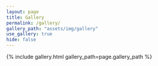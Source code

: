 ```yaml
---
layout: page
title: Gallery
permalink: /gallery/
gallery_path: "assets/img/gallery"
use_gallery: true
hide: false
---
```


{% include gallery.html gallery_path=page.gallery_path %}